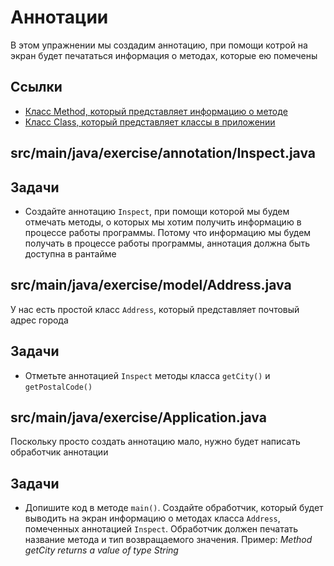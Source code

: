 # Аннотации

В этом упражнении мы создадим аннотацию, при помощи котрой на экран будет печататься информация о методах, которые ею помечены

## Ссылки

* [Класс Method, который представляет информацию о методе](https://docs.oracle.com/javase/8/docs/api/java/lang/reflect/Method.html)
* [Класс Class, который представляет классы в приложении](https://docs.oracle.com/javase/8/docs/api/java/lang/Class.html)

## src/main/java/exercise/annotation/Inspect.java

## Задачи

* Создайте аннотацию `Inspect`, при помощи которой мы будем отмечать методы, о которых мы хотим получить информацию в процессе работы программы. Потому что информацию мы будем получать в процессе работы программы, аннотация должна быть доступна в рантайме

## src/main/java/exercise/model/Address.java

У нас есть простой класс `Address`, который представляет почтовый адрес города

## Задачи

* Отметьте аннотацией `Inspect` методы класса `getCity()` и `getPostalCode()`

## src/main/java/exercise/Application.java

Поскольку просто создать аннотацию мало, нужно будет написать обработчик аннотации

## Задачи

* Допишите код в методе `main()`. Создайте обработчик, который будет выводить на экран информацию о методах класса `Address`, помеченных аннотацией `Inspect`. Обработчик должен печатать название метода и тип возвращаемого значения. Пример: *Method getCity returns a value of type String*
